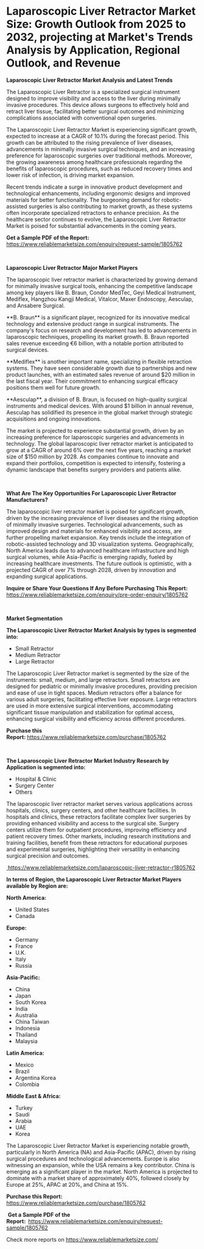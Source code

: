 <p><h1>Laparoscopic Liver Retractor Market Size: Growth Outlook from 2025 to 2032, projecting at Market's Trends Analysis by Application, Regional Outlook, and Revenue</h1></p><p><strong>Laparoscopic Liver Retractor Market Analysis and Latest Trends</strong></p>
<p><p>The Laparoscopic Liver Retractor is a specialized surgical instrument designed to improve visibility and access to the liver during minimally invasive procedures. This device allows surgeons to effectively hold and retract liver tissue, facilitating better surgical outcomes and minimizing complications associated with conventional open surgeries.</p><p>The Laparoscopic Liver Retractor Market is experiencing significant growth, expected to increase at a CAGR of 10.1% during the forecast period. This growth can be attributed to the rising prevalence of liver diseases, advancements in minimally invasive surgical techniques, and an increasing preference for laparoscopic surgeries over traditional methods. Moreover, the growing awareness among healthcare professionals regarding the benefits of laparoscopic procedures, such as reduced recovery times and lower risk of infection, is driving market expansion.</p><p>Recent trends indicate a surge in innovative product development and technological enhancements, including ergonomic designs and improved materials for better functionality. The burgeoning demand for robotic-assisted surgeries is also contributing to market growth, as these systems often incorporate specialized retractors to enhance precision. As the healthcare sector continues to evolve, the Laparoscopic Liver Retractor Market is poised for substantial advancements in the coming years.</p></p>
<p><strong>Get a Sample PDF of the Report:&nbsp;</strong> <a href="https://www.reliablemarketsize.com/enquiry/request-sample/1805762?utm_campaign=2952&utm_medium=2&utm_source=Github&utm_content=ia&utm_term=04032025&utm_id=laparoscopic-liver-retractor">https://www.reliablemarketsize.com/enquiry/request-sample/1805762</a></p>
<p>&nbsp;</p>
<p><strong>Laparoscopic Liver Retractor Major Market Players</strong></p>
<p><p>The laparoscopic liver retractor market is characterized by growing demand for minimally invasive surgical tools, enhancing the competitive landscape among key players like B. Braun, Condor MedTec, Geyi Medical Instrument, Mediflex, Hangzhou Kangji Medical, Vitalcor, Maxer Endoscopy, Aesculap, and Ansabere Surgical.</p><p>**B. Braun** is a significant player, recognized for its innovative medical technology and extensive product range in surgical instruments. The company's focus on research and development has led to advancements in laparoscopic techniques, propelling its market growth. B. Braun reported sales revenue exceeding €6 billion, with a notable portion attributed to surgical devices.</p><p>**Mediflex** is another important name, specializing in flexible retraction systems. They have seen considerable growth due to partnerships and new product launches, with an estimated sales revenue of around $20 million in the last fiscal year. Their commitment to enhancing surgical efficacy positions them well for future growth.</p><p>**Aesculap**, a division of B. Braun, is focused on high-quality surgical instruments and medical devices. With around $1 billion in annual revenue, Aesculap has solidified its presence in the global market through strategic acquisitions and ongoing innovations.</p><p>The market is projected to experience substantial growth, driven by an increasing preference for laparoscopic surgeries and advancements in technology. The global laparoscopic liver retractor market is anticipated to grow at a CAGR of around 6% over the next five years, reaching a market size of $150 million by 2028. As companies continue to innovate and expand their portfolios, competition is expected to intensify, fostering a dynamic landscape that benefits surgery providers and patients alike.</p></p>
<p>&nbsp;</p>
<p><strong>What Are The Key Opportunities For Laparoscopic Liver Retractor Manufacturers?</strong></p>
<p><p>The laparoscopic liver retractor market is poised for significant growth, driven by the increasing prevalence of liver diseases and the rising adoption of minimally invasive surgeries. Technological advancements, such as improved design and materials for enhanced visibility and access, are further propelling market expansion. Key trends include the integration of robotic-assisted technology and 3D visualization systems. Geographically, North America leads due to advanced healthcare infrastructure and high surgical volumes, while Asia-Pacific is emerging rapidly, fueled by increasing healthcare investments. The future outlook is optimistic, with a projected CAGR of over 7% through 2028, driven by innovation and expanding surgical applications.</p></p>
<p><strong>Inquire or Share Your Questions If Any Before Purchasing This Report:</strong> <a href="https://www.reliablemarketsize.com/enquiry/pre-order-enquiry/1805762?utm_campaign=2952&utm_medium=2&utm_source=Github&utm_content=ia&utm_term=04032025&utm_id=laparoscopic-liver-retractor">https://www.reliablemarketsize.com/enquiry/pre-order-enquiry/1805762</a></p>
<p>&nbsp;</p>
<p><strong>Market Segmentation</strong></p>
<p><strong>The Laparoscopic Liver Retractor Market Analysis by types is segmented into:</strong></p>
<p><ul><li>Small Retractor</li><li>Medium Retractor</li><li>Large Retractor</li></ul></p>
<p><p>The Laparoscopic Liver Retractor market is segmented by the size of the instruments: small, medium, and large retractors. Small retractors are designed for pediatric or minimally invasive procedures, providing precision and ease of use in tight spaces. Medium retractors offer a balance for various adult surgeries, facilitating effective liver exposure. Large retractors are used in more extensive surgical interventions, accommodating significant tissue manipulation and stabilization for optimal access, enhancing surgical visibility and efficiency across different procedures.</p></p>
<p><strong>Purchase this Report:&nbsp;</strong><a href="https://www.reliablemarketsize.com/purchase/1805762?utm_campaign=2952&utm_medium=2&utm_source=Github&utm_content=ia&utm_term=04032025&utm_id=laparoscopic-liver-retractor">https://www.reliablemarketsize.com/purchase/1805762</a></p>
<p>&nbsp;</p>
<p><strong>The Laparoscopic Liver Retractor Market Industry Research by Application is segmented into:</strong></p>
<p><ul><li>Hospital & Clinic</li><li>Surgery Center</li><li>Others</li></ul></p>
<p><p>The laparoscopic liver retractor market serves various applications across hospitals, clinics, surgery centers, and other healthcare facilities. In hospitals and clinics, these retractors facilitate complex liver surgeries by providing enhanced visibility and access to the surgical site. Surgery centers utilize them for outpatient procedures, improving efficiency and patient recovery times. Other markets, including research institutions and training facilities, benefit from these retractors for educational purposes and experimental surgeries, highlighting their versatility in enhancing surgical precision and outcomes.</p></p>
<p><a href="https://www.reliablemarketsize.com/laparoscopic-liver-retractor-r1805762?utm_campaign=2952&utm_medium=2&utm_source=Github&utm_content=ia&utm_term=04032025&utm_id=laparoscopic-liver-retractor">&nbsp;https://www.reliablemarketsize.com/laparoscopic-liver-retractor-r1805762</a></p>
<p><strong>In terms of Region, the Laparoscopic Liver Retractor Market Players available by Region are:</strong></p>
<p>
    <p> <strong> North America: </strong>
        <ul>
            <li>United States</li>
            <li>Canada</li>
        </ul>
        </p> 
    <p> <strong> Europe: </strong>
        <ul>
            <li>Germany</li>
            <li>France</li>
            <li>U.K.</li>
            <li>Italy</li>
            <li>Russia</li>
        </ul>
        </p> 
    <p> <strong> Asia-Pacific: </strong>
        <ul>
            <li>China</li>
            <li>Japan</li>
            <li>South Korea</li>
            <li>India</li>
            <li>Australia</li>
            <li>China Taiwan</li>
            <li>Indonesia</li>
            <li>Thailand</li>
            <li>Malaysia</li>
        </ul>
        </p> 
    <p> <strong> Latin America: </strong>
        <ul>
            <li>Mexico</li>
            <li>Brazil</li>
            <li>Argentina Korea</li>
            <li>Colombia</li>
        </ul>
        </p> 
    <p> <strong> Middle East & Africa: </strong>
        <ul>
            <li>Turkey</li>
            <li>Saudi</li>
            <li>Arabia</li>
            <li>UAE</li>
            <li>Korea</li>
        </ul>
    </p>
    </p>
<p><p>The Laparoscopic Liver Retractor Market is experiencing notable growth, particularly in North America (NA) and Asia-Pacific (APAC), driven by rising surgical procedures and technological advancements. Europe is also witnessing an expansion, while the USA remains a key contributor. China is emerging as a significant player in the market. North America is projected to dominate with a market share of approximately 40%, followed closely by Europe at 25%, APAC at 20%, and China at 15%.</p></p>
<p><strong>Purchase this Report: </strong><a href="https://www.reliablemarketsize.com/purchase/1805762?utm_campaign=2952&utm_medium=2&utm_source=Github&utm_content=ia&utm_term=04032025&utm_id=laparoscopic-liver-retractor">https://www.reliablemarketsize.com/purchase/1805762</a></p>
<p>&nbsp;<strong>Get a Sample PDF of the Report:&nbsp;&nbsp;</strong><a href="https://www.reliablemarketsize.com/enquiry/request-sample/1805762?utm_campaign=2952&utm_medium=2&utm_source=Github&utm_content=ia&utm_term=04032025&utm_id=laparoscopic-liver-retractor">https://www.reliablemarketsize.com/enquiry/request-sample/1805762</a></p>
<p><strong></strong></p>
<p>Check more reports on <a href="https://www.reliablemarketsize.com/?utm_campaign=2952&utm_medium=2&utm_source=Github&utm_content=ia&utm_term=04032025&utm_id=laparoscopic-liver-retractor">https://www.reliablemarketsize.com/</a></p>